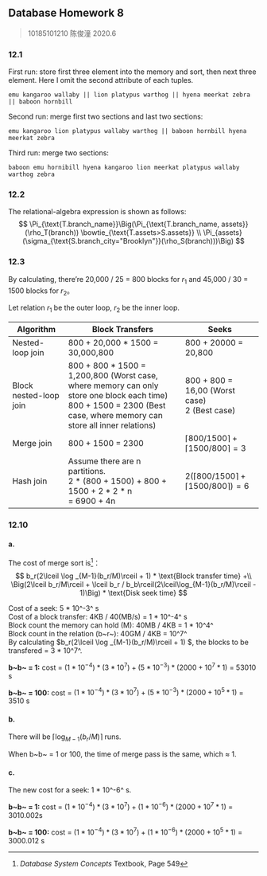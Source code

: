 ## Database Homework 8

> 10185101210 陈俊潼
> 2020.6

### 12.1

First run: store first three element into the memory and sort, then next three element. Here I omit the second attribute of each tuples.

`emu kangaroo wallaby || lion platypus warthog || hyena meerkat zebra || baboon hornbill`

Second run: merge first two sections and last two sections:

`emu kangaroo lion platypus wallaby warthog || baboon hornbill hyena meerkat zebra`

Third run: merge two sections:

`baboon emu hornibill hyena kangaroo lion meerkat platypus wallaby warthog zebra `

### 12.2

The relational-algebra expression is shown as follows:
$$
\Pi_{\text{T.branch_name}}\Big(\Pi_{\text{T.branch_name, assets}}(\rho_T(branch)) \bowtie_{\text{T.assets>S.assets}} \\
\Pi_{assets}(\sigma_{\text{S.branch_city="Brooklyn"}}(\rho_S(branch)))\Big)
$$

### 12.3

By calculating, there’re 20,000 / 25 = 800 blocks for $r_1$ and 45,000 / 30 = 1500 blocks for $r_2$。

Let relation $r_1$ be the outer loop, $r_2$ be the inner loop.

| Algorithm              | Block Transfers                                              | Seeks                                                       |
| ---------------------- | ------------------------------------------------------------ | ----------------------------------------------------------- |
| Nested-loop join       | 800 + 20,000 * 1500 = 30,000,800                             | 800 + 20000 = 20,800                                        |
| Block nested-loop join | 800 + 800 * 1500 = 1,200,800 (Worst case, where memory can only store one block each time)<br/>800 + 1500 = 2300 (Best case, where memory can store all inner relations) | 800 + 800 = 16,00 (Worst case) <br/>2 (Best case)           |
| Merge join             | 800 + 1500 = 2300                                            | $\lceil 800/1500 \rceil + \lceil 1500 / 800 \rceil = 3$     |
| Hash join              | Assume there are n partitions. <br>2 * (800 + 1500) + 800 + 1500 + 2 * 2 * n <br> = 6900 + 4n | $2 (\lceil 800/1500 \rceil + \lceil 1500 / 800 \rceil) = 6$ |

### 12.10

#### a.

The cost of merge sort is[^1]：
$$
b_r(2\lceil \log _{M-1}(b_r/M)\rceil + 1) * \text{Block transfer time} +\\
\Big(2\lceil b_r/M\rceil + \lceil b_r / b_b\rceil(2\lceil\log_{M-1}(b_r/M)\rceil - 1)\Big) * \text{Disk seek time}
$$

Cost of a seek: 5 * 10^-3^ s  
Cost of a block transfer: 4KB / 40(MB/s) = 1 * 10^-4^ s  
Block count the memory can hold (M): 40MB / 4KB = 1 * 10^4^  
Block count in the relation (b~r~): 40GM / 4KB = 10^7^  
By calculating $b_r(2\lceil \log _{M-1}(b_r/M)\rceil + 1) $, the blocks to be transfered = 3 * 10^7^.



**b~b~ = 1:** cost = $(1 * 10^{-4}) * (3 * 10^{7}) + (5 * 10^{-3}) * (2000 + 10^{7} *  1)$ = 53010 s

**b~b~ = 100:**  cost = $(1 * 10^{-4}) * (3 * 10^{7}) + (5 * 10^{-3}) * (2000 + 10^{5} *  1)$ = 3510 s

#### b.

There will be $\lceil\log_{M-1}(b_r/M)\rceil$ runs.

When b~b~ = 1 or 100, the time of merge pass is the same, which $\approx$ 1.

#### c.

The new cost for a seek: 1 * 10^-6^ s.

**b~b~ = 1:** cost = $(1 * 10^{-4}) * (3 * 10^{7}) + (1 * 10^{-6}) * (2000 + 10^{7} *  1)$ = 3010.002s

**b~b~ = 100:**  cost = $(1 * 10^{-4}) * (3 * 10^{7}) + (1 * 10^{-6}) * (2000 + 10^{5} *  1)$ = 3000.012 s



[^1]: *Database System Concepts* Textbook, Page 549

